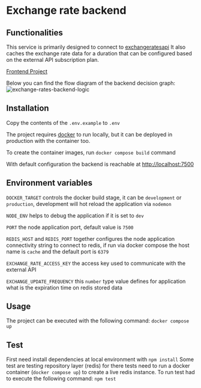 # Exchange rate backend

## Functionalities
This service is primarily designed to connect to [exchangeratesapi](http://api.exchangeratesapi.io) 
It also caches the exchange rate data for a duration that can be configured based on the external API subscription plan.

[Frontend Project](https://github.com/DSzuno/exchange-rate-frontend)

Below you can find the flow diagram of the backend decision graph:
![exchange-rates-backend-logic](https://github.com/DSzuno/exchange-rate-backend/assets/87638774/db88d658-0166-43e6-8c8e-2f3669326b61)



## Installation

Copy the contents of the `.env.example` to `.env`

The project requires [docker](https://www.docker.com/) to run locally, but it can be deployed in production with the container too. 

To create the container images, run `docker compose build` command

With default configuration the backend is reachable at [http://localhost:7500](http://localhost:7500)

## Environment variables

`DOCKER_TARGET` controls the docker build stage, it can be `development` or `production`, 
development will hot reload the application via `nodemon`

`NODE_ENV` helps to debug the application if it is set to `dev`

`PORT` the node application port, default value is `7500`

`REDIS_HOST` and `REDIS_PORT` together configures the node application connectivity string to connect to redis, 
if run via docker compose the host name is `cache` and the default port is `6379` 

`EXCHANGE_RATE_ACCESS_KEY` the access key used to communicate with the external API

`EXCHANGE_UPDATE_FREQUENCY` this `number` type value defines for application what is the expiration time on redis stored data

## Usage

The project can be executed with the following command: `docker compose up`

## Test

First need install dependencies at local environment with `npm install`
Some test are testing repository layer (redis) for there tests need to run a docker container (`docker compose up`) to create a live redis instance.
To run test had to execute the following command: `npm test` 


